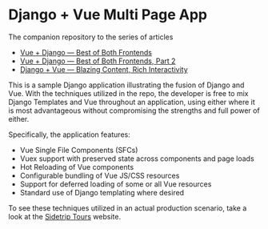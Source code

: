 # Django + Vue Multi Page App

The companion repository to the series of articles
 * [Vue + Django — Best of Both Frontends](https://medium.com/js-dojo/vue-django-best-of-both-frontends-701307871478)
 * [Vue + Django — Best of Both Frontends, Part 2](https://medium.com/js-dojo/django-vue-vuex-best-of-both-frontends-part-2-1dcb78215575)
 * [Django + Vue — Blazing Content, Rich Interactivity](https://medium.com/js-dojo/django-vue-blazing-content-rich-interactivity-b34e45d8c602)

This is a sample Django application illustrating the fusion of Django and Vue. With the techniques utilized in the repo, the developer is free to mix Django Templates and Vue throughout an application, using either where it is most advantageous without compromising the strengths and full power of either.

Specifically, the application features:
  * Vue Single File Components (SFCs)
  * Vuex support with preserved state across components and page loads
  * Hot Reloading of Vue components
  * Configurable bundling of Vue JS/CSS resources
  * Support for deferred loading of some or all Vue resources
  * Standard use of Django templating where desired
  
  
To see these techniques utilized in an actual production scenario, take a look at the [Sidetrip Tours](https://www.sidetriptours.com) website.

